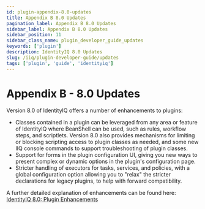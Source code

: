 ```yaml
---
id: plugin-appendix-8.0-updates
title: Appendix B 8.0 Updates
pagination_label: Appendix B 8.0 Updates
sidebar_label: Appendix B 8.0 Updates
sidebar_position: 11
sidebar_class_name: plugin_developer_guide_updates
keywords: ['plugin']
description: IdentityIQ 8.0 Updates
slug: /iiq/plugin-developer-guide/updates
tags: ['plugin', 'guide', 'identityiq']
---
```


# Appendix B - 8.0 Updates

Version 8.0 of IdentityIQ offers a number of enhancements to plugins:

- Classes contained in a plugin can be leveraged from any area or feature of IdentityIQ where BeanShell can be used, such as rules, workflow steps, and scriptlets. Version 8.0 also provides mechanisms for limiting or blocking scripting access to plugin classes as needed, and some new IIQ console commands to support troubleshooting of plugin classes.
- Support for forms in the plugin configuration UI, giving you new ways to present complex or dynamic options in the plugin's configuration page.
- Stricter handling of executors for tasks, services, and policies, with a global configuration option allowing you to "relax" the stricter declarations for legacy plugins, to help with forward compatibility.

A further detailed explanation of enhancements can be found here: [IdentityIQ 8.0: Plugin Enhancements](https://community.sailpoint.com/docs/DOC-13331)
